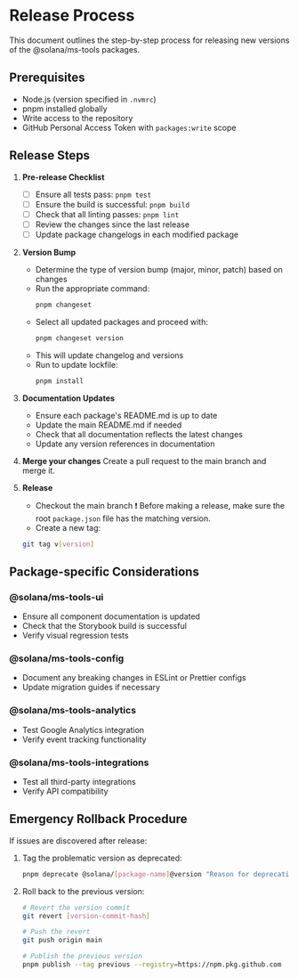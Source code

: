 # Release Process

This document outlines the step-by-step process for releasing new versions of the @solana/ms-tools packages.

## Prerequisites

- Node.js (version specified in `.nvmrc`)
- pnpm installed globally
- Write access to the repository
- GitHub Personal Access Token with `packages:write` scope

## Release Steps

1. **Pre-release Checklist**
   - [ ] Ensure all tests pass: `pnpm test`
   - [ ] Ensure the build is successful: `pnpm build`
   - [ ] Check that all linting passes: `pnpm lint`
   - [ ] Review the changes since the last release
   - [ ] Update package changelogs in each modified package

2. **Version Bump**
   - Determine the type of version bump (major, minor, patch) based on changes
   - Run the appropriate command:
     ```bash
     pnpm changeset
     ```
   - Select all updated packages and proceed with:
     ```bash
     pnpm changeset version
     ```
   - This will update changelog and versions
   - Run to update lockfile:
     ```bash
     pnpm install
     ```

3. **Documentation Updates**
   - Ensure each package's README.md is up to date
   - Update the main README.md if needed
   - Check that all documentation reflects the latest changes
   - Update any version references in documentation

4. **Merge your changes**
  Create a pull request to the main branch and merge it.


5. **Release**
   - Checkout the main branch
  ❗️ Before making a release, make sure the root `package.json` file has the matching version.
   - Create a new tag:
   ```bash
   git tag v[version]
   ```

## Package-specific Considerations

### @solana/ms-tools-ui
- Ensure all component documentation is updated
- Check that the Storybook build is successful
- Verify visual regression tests

### @solana/ms-tools-config
- Document any breaking changes in ESLint or Prettier configs
- Update migration guides if necessary

### @solana/ms-tools-analytics
- Test Google Analytics integration
- Verify event tracking functionality

### @solana/ms-tools-integrations
- Test all third-party integrations
- Verify API compatibility

## Emergency Rollback Procedure

If issues are discovered after release:

1. Tag the problematic version as deprecated:
   ```bash
   pnpm deprecate @solana/[package-name]@version "Reason for deprecation" --registry=https://npm.pkg.github.com
   ```

2. Roll back to the previous version:
   ```bash
   # Revert the version commit
   git revert [version-commit-hash]

   # Push the revert
   git push origin main

   # Publish the previous version
   pnpm publish --tag previous --registry=https://npm.pkg.github.com
   ```
